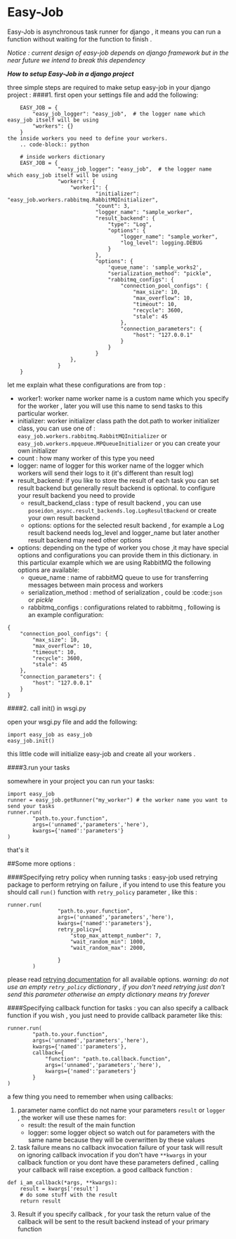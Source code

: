 Easy-Job
========
Easy-Job is asynchronous task runner for django , it means you can run a function without waiting for the function to finish .

*Notice : current design of easy-job depends on django framework but in the near future we intend to break this dependency*


***How to setup Easy-Job in a django project***

three simple steps are required to make setup easy-job in your django project :
####1. first open your settings file and add the following:

        EASY_JOB = {
            "easy_job_logger": "easy_job",  # the logger name which easy_job itself will be using
            "workers": {}
        }
    the inside workers you need to define your workers.
        .. code-block:: python

        # inside workers dictionary
        EASY_JOB = {
                    "easy_job_logger": "easy_job",  # the logger name which easy_job itself will be using
                    "workers": {
                        "worker1": {
                                "initializer": "easy_job.workers.rabbitmq.RabbitMQInitializer",
                                "count": 3,
                                "logger_name": "sample_worker",
                                "result_backend": {
                                    "type": "Log",
                                    "options": {
                                        "logger_name": "sample_worker",
                                        "log_level": logging.DEBUG
                                    }
                                },
                                "options": {
                                    'queue_name': 'sample_works2',
                                    "serialization_method": "pickle",
                                    "rabbitmq_configs": {
                                        "connection_pool_configs": {
                                            "max_size": 10,
                                            "max_overflow": 10,
                                            "timeout": 10,
                                            "recycle": 3600,
                                            "stale": 45
                                        },
                                        "connection_parameters": {
                                            "host": "127.0.0.1"
                                        }
                                    }
                                }
                        },
                    }
        }

let me explain what these configurations are from top  :
* worker1: worker name
    worker name is a custom name which you specify for the worker , later you will use this name to send
    tasks to this particular worker.
* initializer: worker initializer class path
    the dot.path to worker initializer class, you can use one of :
    `easy_job.workers.rabbitmq.RabbitMQInitializer` or `easy_job.workers.mpqueue.MPQueueInitializer`
    or you can create your own initializer
* count :
    how many worker of this type you need
* logger: name of logger for this worker
    name of the logger which workers will send their logs to it (it's different than result log)
* result_backend:
if you like to store the result of each task you can set result backend but generally result backend is optional.
to configure your result backend you need to provide
    * result_backend_class :
            type of result backend ,
                you can use `poseidon_async.result_backends.log.LogResultBackend` or create your
            own result backend .
    * options:
            options for the selected result backend , for example a Log result backend needs log_level and logger_name
            but later another result backend may need other options
* options:
depending on the type of worker you chose ,it may have special options and configurations you can provide them in
this dictionary.
in this particular example which we are using RabbitMQ the following options are available:
    * queue_name : name of rabbitMQ queue to use for transferring messages between main process and workers
    * serialization_method : method of serialization , could be :code:`json` or *pickle*
    * rabbitmq_configs : configurations related to rabbitmq , following is an example configuration:
```
{
    "connection_pool_configs": {
        "max_size": 10,
        "max_overflow": 10,
        "timeout": 10,
        "recycle": 3600,
        "stale": 45
    },
    "connection_parameters": {
        "host": "127.0.0.1"
    }
}
```

####2. call init() in wsgi.py

open your wsgi.py file and add the following:
```
import easy_job as easy_job
easy_job.init()
```
this little code will initialize easy-job and create all your workers .

####3.run your tasks

somewhere in your project you can run your tasks:

```
import easy_job
runner = easy_job.getRunner("my_worker") # the worker name you want to send your tasks
runner.run(
        "path.to.your.function",
        args=('unnamed','parameters','here'),
        kwargs={'named':'parameters'}
)
```

that's it

##Some more options :

####Specifying retry policy when running tasks :
easy-job used retrying package to perform retrying on failure , if you intend to use this feature you should call `run()`
function with `retry_policy` parameter , like this :
```
runner.run(
                "path.to.your.function",
                args=('unnamed','parameters','here'),
                kwargs={'named':'parameters'},
                retry_policy={
                    "stop_max_attempt_number": 7,
                    "wait_random_min": 1000,
                    "wait_random_max": 2000,

                }
        )

```
please read [retrying documentation](https://pypi.python.org/pypi/retrying) for all available options.
*warning: do not use an empty `retry_policy` dictionary , if you don't need retrying just don't send this parameter otherwise an empty dictionary means try forever*


####Specifying callback function for tasks :
you can also specify a callback function if you wish , you just need to provide callback parameter like this:
```
runner.run(
        "path.to.your.function",
        args=('unnamed','parameters','here'),
        kwargs={'named':'parameters'},
        callback={
            "function": "path.to.callback.function",
            args=('unnamed','parameters','here'),
            kwargs={'named':'parameters'}
        }
)
```
a few thing you need to remember when using callbacks:
1. parameter name conflict
do not name your parameters `result` or `logger` , the worker will use these names for:
    * result: the result of the main function
    * logger: some logger object
so watch out for parameters with the same name because they will be overwritten by these values
2. task failure means no callback invocation
failure of your task will result on ignoring callback invocation
if you don't have `**kwargs` in your callback function or you dont have these parameters defined , calling your
callback will raise exception.
a good callback function :
```
def i_am_callback(*args, **kwargs):
    result = kwargs['result']
    # do some stuff with the result
    return result
```

3. Result
if you specify callback , for your task the return value of the callback will be sent to the result backend instead of your primary function


